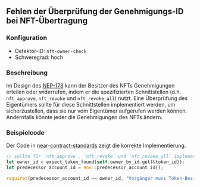 
## Fehlen der Überprüfung der Genehmigungs-ID bei NFT-Übertragung

### Konfiguration

* Detektor-ID: `nft-owner-check`
* Schweregrad: hoch

### Beschreibung

Im Design des [NEP-178](https://github.com/near/NEPs/blob/master/neps/nep-0178.md) kann der Besitzer des NFTs Genehmigungen erteilen oder widerrufen, indem er die spezifizierten Schnittstellen (d.h. `nft_approve`, `nft_revoke` und `nft_revoke_all`) nutzt. Eine Überprüfung des Eigentümers sollte für diese Schnittstellen implementiert werden, um sicherzustellen, dass sie nur vom Eigentümer aufgerufen werden können. Andernfalls könnte jeder die Genehmigungen des NFTs ändern.

### Beispielcode

Der Code in [near-contract-standards](https://github.com/near/near-sdk-rs/blob/a903f8c44a7be363d960838d92afdb22d1ce8b87/near-contract-standards/src/non_fungible_token/approval/approval_impl.rs) zeigt die korrekte Implementierung.

```rust
// sollte für `nft_approve`, `nft_revoke` und `nft_revoke_all` implementiert werden
let owner_id = expect_token_found(self.owner_by_id.get(&token_id));
let predecessor_account_id = env::predecessor_account_id();

require!(predecessor_account_id == owner_id, "Vorgänger muss Token-Besitzer sein.");
```
